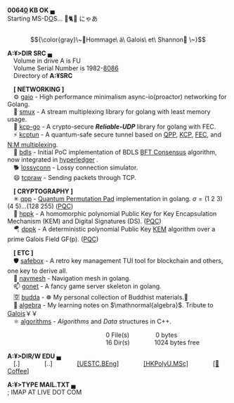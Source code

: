**0064[0](https://news.ycombinator.com/item?id=18120477) KB OK** &lhblk;\
Starting MS-D[O](https://github.com/microsoft/MS-DOS)S... 👋🐈😻 にゃあ \
&emsp;&emsp;&emsp;&emsp;&emsp;&emsp;&emsp;&emsp;&emsp;&emsp;&emsp;&emsp;&emsp;&emsp;&emsp;&emsp; $${\color{gray}\~🌹Hommage\ à\ Galois\ et\ Shannon🌹 \~}$$

**A:¥>DIR SRC** &lhblk;\
&emsp;Volume in drive A is FU \
&emsp;Volume Serial Number is 1982-[8086](https://en.wikipedia.org/wiki/Intel_8086) \
&emsp;Directory of **A:¥SRC**

&emsp;**[ NETWORKING ]**\
&emsp;⚙️ [gaio](https://github.com/xtaci/gaio) - High performance minimalism async-io(proactor) networking for Golang.\
&emsp;💬 [smux](https://github.com/xtaci/smux) - A stream multiplexing library for golang with least memory usage.\
&emsp;👯 [kcp-go](https://github.com/xtaci/kcp-go) - A crypto-secure _**Reliable-UDP**_ library for golang with FEC.\
&emsp;⚡ [kcptun](https://github.com/xtaci/kcptun) - A quantum-safe secure tunnel based on [QPP](https://epjquantumtechnology.springeropen.com/articles/10.1140/epjqt/s40507-022-00145-y), [KCP](https://github.com/xtaci/kcp-go), [FEC](https://en.wikipedia.org/wiki/Reed%E2%80%93Solomon_error_correction), and [N:M multiplexing](https://github.com/xtaci/smux).\
&emsp;🤝 [bdls](https://github.com/xtaci/bdls) - Initial PoC implementation of BDLS [BFT Consensus](https://en.wikipedia.org/wiki/Byzantine_fault) algorithm, now integrated in [hyperledger](https://github.com/hyperledger-labs/bdls) .\
&emsp;🐕 [lossyconn](https://github.com/xtaci/lossyconn) - Lossy connection simulator.\
&emsp;😄 [tcpraw](https://github.com/xtaci/tcpraw) - Sending packets through TCP.

&emsp;**[ CRYPTOGRAPHY ]**\
&emsp;✳ [qpp](https://github.com/xtaci/qpp) - [Quantum Permutation Pad](https://link.springer.com/article/10.1007/s11128-022-03557-y) implementation in golang. $\sigma = (1\ 2\ 3)(4\ 5)...(128\ 255)$ ([PQC](https://en.wikipedia.org/wiki/Post-quantum_cryptography)) \
&emsp;🐇 [hppk](https://github.com/xtaci/hppk) - A homomorphic polynomial Public Key for Key Encapsulation Mechanism (KEM) and Digital Signatures (DS). ([PQC](https://en.wikipedia.org/wiki/Post-quantum_cryptography))\
&emsp;🪂 [dppk](https://github.com/xtaci/dppk) - A deterministic polynomial Public Key [KEM](https://en.wikipedia.org/wiki/Key_encapsulation_mechanism) algorithm over a prime Galois Field GF(p). ([PQC](https://en.wikipedia.org/wiki/Post-quantum_cryptography))

&emsp;**[ ETC ]**\
&emsp;🛡️ [safebox](https://github.com/xtaci/safebox) - A retro key management TUI tool for blockchain and others, one key to derive all.\
&emsp;🤖 [navmesh](https://github.com/xtaci/navmesh) - Navigation mesh in golang.\
&emsp;📫 [gonet](https://github.com/xtaci/gonet) - A fancy game server skeleton in golang.\
&emsp;🈳️ [budda](https://github.com/xtaci/buddha) - ☸️ My personal collection of Buddhist materials.📿 \
&emsp;📐 [algebra](https://github.com/xtaci/algebra) - My learning notes on $\mathnormal{algebra}$. Tribute to [Galois](https://en.wikipedia.org/wiki/%C3%89variste_Galois)￥￥\
&emsp;⚛️ [algorithms](https://github.com/xtaci/algorithms) - $Algorithms$ and $Data$ structures in C++.

&emsp;&emsp;&emsp;&emsp;&emsp;&emsp;&emsp;&emsp;&emsp;&emsp;&emsp;&emsp;&emsp;&emsp;&emsp;&emsp;0 File(s)&emsp;&emsp;&emsp;&emsp;&nbsp;0 bytes\
&emsp;&emsp;&emsp;&emsp;&emsp;&emsp;&emsp;&emsp;&emsp;&emsp;&emsp;&emsp;&emsp;&emsp;&emsp;&emsp;16 Dir(s)&emsp;&emsp;&emsp;&emsp;1024 bytes free

**A:¥>DIR/W EDU** &lhblk; \
&emsp;[.]&emsp;&emsp;&emsp;&emsp;[..]&emsp;&emsp;&emsp;&emsp;[[UESTC.BEng]](https://www.uestc.edu.cn/)&emsp;&emsp;&emsp;&emsp;[[HKPolyU.MSc]](https://www.polyu.edu.hk/)&emsp;&emsp;&emsp;&emsp;[[🍵Coffee]](https://github.com/xtaci/xtaci/issues/2)

**A:¥>TYPE MAIL.TXT** &lhblk; \
; IMAP AT LIVE DOT COM 
